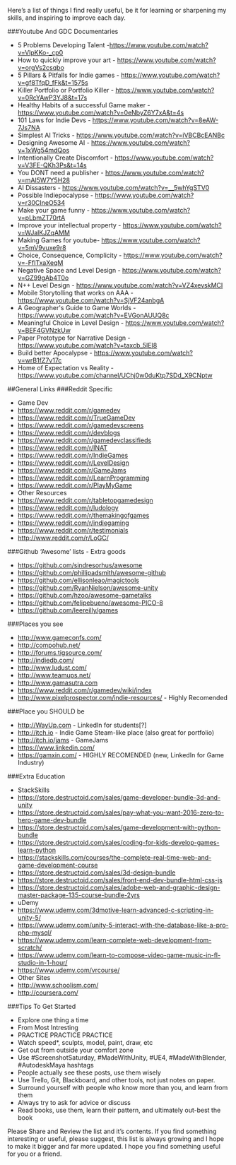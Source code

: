 Here’s a list of things I find really useful, be it for learning or sharpening my skills, and inspiring to improve each day. 

###Youtube And GDC Documentaries
* 5 Problems Developing Talent -https://www.youtube.com/watch?v=VlpKKo-_cp0
* How to quickly improve your art - https://www.youtube.com/watch?v=orgVs2csqbo
* 5 Pillars & Pitfalls for Indie games - https://www.youtube.com/watch?v=gf8TfqD_fFk&t=1575s
* Killer Portfolio or Portfolio Killer - https://www.youtube.com/watch?v=0RcYAwP3YJ8&t=17s
* Healthy Habits of a successful Game maker - https://www.youtube.com/watch?v=0eNbyZ6Y7xA&t=4s
* 101 Laws for Indie Devs - https://www.youtube.com/watch?v=8eAW-7Js7NA
* Simplest AI Tricks - https://www.youtube.com/watch?v=iVBCBcEANBc
* Designing Awesome AI - https://www.youtube.com/watch?v=1xWg54mdQos
* Intentionally Create Discomfort - https://www.youtube.com/watch?v=V3FE-QKh3Ps&t=14s
* You DONT need a publisher - https://www.youtube.com/watch?v=mAI5W7Y5H28
* AI Dissasters - https://www.youtube.com/watch?v=__5whYgSTV0
* Possible Indiepocalypse - https://www.youtube.com/watch?v=r30CIneO534
* Make your game funny - https://www.youtube.com/watch?v=pLbmZT70rtA
* Improve your intellectual property - https://www.youtube.com/watch?v=WJalKJZqAMM
* Making Games for youtube- https://www.youtube.com/watch?v=5mV9vuxe9r8
* Choice, Consequence, Complicity - https://www.youtube.com/watch?v=-FfITxaXeqM
* Negative Space and Level Design - https://www.youtube.com/watch?v=GZ99gAb4T0o
* N++ Level Design - https://www.youtube.com/watch?v=VZ4xevskMCI
* Mobile Storytolling that works on AAA - https://www.youtube.com/watch?v=SjVF24anbgA
* A Geographer's Guide to Game Worlds - https://www.youtube.com/watch?v=EVGonAUUQ8c
* Meaningful Choice in Level Design - https://www.youtube.com/watch?v=BEF4GVNzkUw
* Paper Prototype for Narrative Design - https://www.youtube.com/watch?v=taxcb_5lEI8
* Build better Apocalypse - https://www.youtube.com/watch?v=wrB1fZ7v17c
* Home of Expectation vs Reality - https://www.youtube.com/channel/UChj0w0duKtp7SDd_X9CNptw

##General Links
###Reddit Specific
* Game Dev 
 * https://www.reddit.com/r/gamedev
 * https://www.reddit.com/r/TrueGameDev
 * https://www.reddit.com/r/gamedevscreens
 * https://www.reddit.com/r/devblogs
 * https://www.reddit.com/r/gamedevclassifieds
 * https://www.reddit.com/r/INAT
 * https://www.reddit.com/r/IndieGames
 * https://www.reddit.com/r/LevelDesign
 * https://www.reddit.com/r/GameJams
 * https://www.reddit.com/r/LearnProgramming
 * https://www.reddit.com/r/PlayMyGame
* Other Resources
 * https://www.reddit.com/r/tabletopgamedesign
 * https://www.reddit.com/r/ludology
 * https://www.reddit.com/r/themakingofgames
 * https://www.reddit.com/r/indiegaming
 * https://www.reddit.com/r/testimonials
 * http://www.reddit.com/r/LoGC/
 
###Github ‘Awesome’ lists - Extra goods
* https://github.com/sindresorhus/awesome
* https://github.com/phillipadsmith/awesome-github
* https://github.com/ellisonleao/magictools
* https://github.com/RyanNielson/awesome-unity
* https://github.com/hzoo/awesome-gametalks
* https://github.com/felipebueno/awesome-PICO-8
* https://github.com/leereilly/games

###Places you see
* http://www.gameconfs.com/
* http://compohub.net/
* http://forums.tigsource.com/
* http://indiedb.com/
* http://www.ludust.com/
* http://www.teamups.net/
* http://www.gamasutra.com
* https://www.reddit.com/r/gamedev/wiki/index
* http://www.pixelprospector.com/indie-resources/ - Highly Recomended

###Place you SHOULD be 
* http://WayUp.com - LinkedIn for students[?]
* http://itch.io - Indie Game Steam-like place (also great for portfolio)
* http://itch.io/jams - GameJams
* https://www.linkedin.com/
* https://gamxin.com/ - HIGHLY RECOMENDED (new, LinkedIn for Game Industry)

###Extra Education
* StackSkills
 * https://store.destructoid.com/sales/game-developer-bundle-3d-and-unity
 * https://store.destructoid.com/sales/pay-what-you-want-2016-zero-to-hero-game-dev-bundle
 * https://store.destructoid.com/sales/game-development-with-python-bundle
 * https://store.destructoid.com/sales/coding-for-kids-develop-games-learn-python
 * https://stackskills.com/courses/the-complete-real-time-web-and-game-development-course
 * https://store.destructoid.com/sales/3d-design-bundle
 * https://store.destructoid.com/sales/front-end-dev-bundle-html-css-js
 * https://store.destructoid.com/sales/adobe-web-and-graphic-design-master-package-135-course-bundle-2yrs
* uDemy
 * https://www.udemy.com/3dmotive-learn-advanced-c-scripting-in-unity-5/
 * https://www.udemy.com/unity-5-interact-with-the-database-like-a-pro-php-mysql/
 * https://www.udemy.com/learn-complete-web-development-from-scratch/
 * https://www.udemy.com/learn-to-compose-video-game-music-in-fl-studio-in-1-hour/
 * https://www.udemy.com/vrcourse/
* Other Sites
 * http://www.schoolism.com/
 * http://coursera.com/

###Tips To Get Started
* Explore one thing a time
 * From Most Intresting
 * PRACTICE PRACTICE PRACTICE
  * Watch speed*, sculpts, model, paint, draw, etc
  * Get out from outside your comfort zone
* Use #ScreenshotSaturday, #MadeWithUnity, #UE4, #MadeWithBlender, #AutodeskMaya hashtags
 * People actually see these posts, use them wisely
* Use Trello, Git, Blackboard, and other tools, not just notes on paper.
* Surround yourself with people who know more than you, and learn from them
* Always try to ask for advice or discuss
* Read books, use them, learn their pattern, and ultimately out-best the book

Please Share and Review the list and it’s contents. If you find something interesting or useful, please suggest, this list is always growing and I hope to make it bigger and far more updated. I hope you find something useful for you or a friend.
